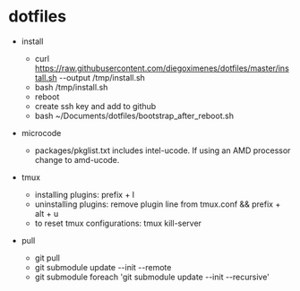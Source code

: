 # dotfiles

- install  
  - curl <https://raw.githubusercontent.com/diegoximenes/dotfiles/master/install.sh> --output /tmp/install.sh
  - bash /tmp/install.sh
  - reboot
  - create ssh key and add to github
  - bash ~/Documents/dotfiles/bootstrap_after_reboot.sh

- microcode  
  - packages/pkglist.txt includes intel-ucode. If using an AMD processor change to amd-ucode.  

- tmux  
  - installing plugins: prefix + I  
  - uninstalling plugins: remove plugin line from tmux.conf && prefix + alt + u  
  - to reset tmux configurations: tmux kill-server  

- pull  
  - git pull  
  - git submodule update --init --remote  
  - git submodule foreach 'git submodule update --init --recursive'  
